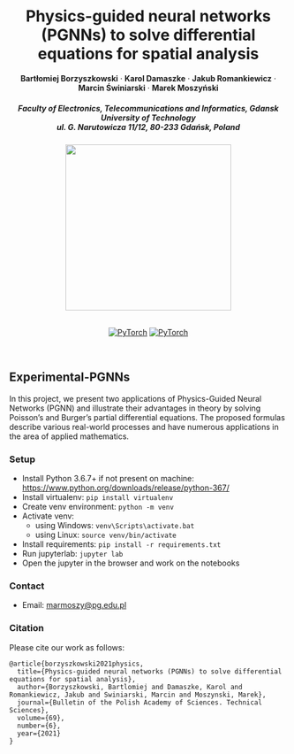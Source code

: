 <p align="center">

  <h1 align="center">Physics-guided neural networks (PGNNs) to solve
differential equations for spatial analysis</h1>
  <p align="center">
    <strong>Bartłomiej Borzyszkowski</strong>
    ·
    <strong>Karol Damaszke</strong>
    ·
    <strong>Jakub Romankiewicz</strong>
    ·
    <strong>Marcin Świniarski</strong>
    ·
    <strong>Marek Moszyński</strong>
  </p>
  
  <h5 align="center">Faculty of Electronics, Telecommunications and Informatics, Gdansk University of Technology 
    <br>
    ul. G. Narutowicza 11/12, 80-233 Gdańsk, Poland
  </h5>

  
  <div align="center">
  </div>

<p align="center"><img src="https://www.sbcar.eu/wp-content/uploads/2018/05/Gdansk-University-of-Technology-loggo.png" width="300" align="middle"></p>

  <p align="center">
  <br>
    <a href="https://pytorch.org/get-started/locally/"><img alt="PyTorch" src="https://img.shields.io/badge/PyTorch-ee4c2c?logo=pytorch&logoColor=white"></a>
    <a href="https://journals.pan.pl/Content/121316/"><img alt="PyTorch" src='https://img.shields.io/badge/Paper-PDF-green?style=flat&logo=arXiv&logoColor=green' alt='Paper PDF'></a>
    
    
         
   
  </p>
</p>
<br>



## Experimental-PGNNs
In this project, we present two applications of Physics-Guided Neural Networks (PGNN) and illustrate their advantages in theory by
solving Poisson’s and Burger’s partial differential equations. The proposed formulas describe various real-world processes and have numerous
applications in the area of applied mathematics. 

### Setup
* Install Python 3.6.7+ if not present on machine: https://www.python.org/downloads/release/python-367/
* Install virtualenv: `pip install virtualenv`
* Create venv environment: `python -m venv`
* Activate venv: 
    - using Windows: `venv\Scripts\activate.bat`
    - using Linux: `source venv/bin/activate`
* Install requirements: `pip install -r requirements.txt`
* Run jupyterlab: `jupyter lab`
* Open the jupyter in the browser and work on the notebooks


### Contact
* Email: marmoszy@pg.edu.pl

### Citation
Please cite our work as follows:

```
@article{borzyszkowski2021physics,
  title={Physics-guided neural networks (PGNNs) to solve differential equations for spatial analysis},
  author={Borzyszkowski, Bartlomiej and Damaszke, Karol and Romankiewicz, Jakub and Swiniarski, Marcin and Moszynski, Marek},
  journal={Bulletin of the Polish Academy of Sciences. Technical Sciences},
  volume={69},
  number={6},
  year={2021}
}
```



